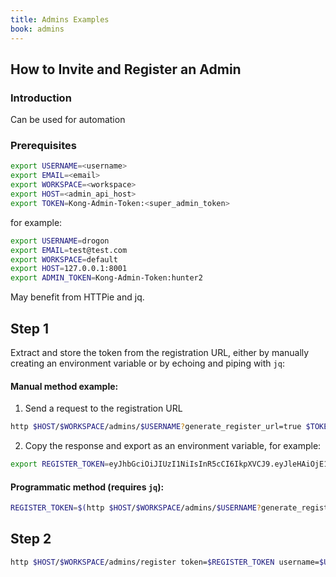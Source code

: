 ```yaml
---
title: Admins Examples
book: admins
---
```


## How to Invite and Register an Admin

### Introduction

Can be used for automation

### Prerequisites

```bash
export USERNAME=<username>
export EMAIL=<email>
export WORKSPACE=<workspace>
export HOST=<admin_api_host>
export TOKEN=Kong-Admin-Token:<super_admin_token>
```

for example:
```bash
export USERNAME=drogon
export EMAIL=test@test.com
export WORKSPACE=default
export HOST=127.0.0.1:8001
export ADMIN_TOKEN=Kong-Admin-Token:hunter2
```

May benefit from HTTPie and jq.

## Step 1
Extract and store the token from the registration URL, either by manually creating an environment variable or by echoing and piping with `jq`:

#### Manual method example:

1. Send a request to the registration URL
```bash
http $HOST/$WORKSPACE/admins/$USERNAME?generate_register_url=true $TOKEN
```

2. Copy the response and export as an environment variable, for example:
```bash
export REGISTER_TOKEN=eyJhbGciOiJIUzI1NiIsInR5cCI6IkpXVCJ9.eyJleHAiOjE1NDUwNjc0NjUsImlkIjoiM2IyNzY3MzEtNjIxZC00ZjA3LTk3YTQtZjU1NTg0NmJkZjJjIn0.gujRDi2pX_E7u2zuhYBWD4MoPFKe3axMAq-AUcORg2g
```

#### Programmatic method (requires `jq`):
```bash
REGISTER_TOKEN=$(http $HOST/$WORKSPACE/admins/$USERNAME?generate_register_url=true $TOKEN | jq .token -r)
```

## Step 2

```bash
http $HOST/$WORKSPACE/admins/register token=$REGISTER_TOKEN username=$USERNAME email=$EMAIL password="<new_password>"
```
